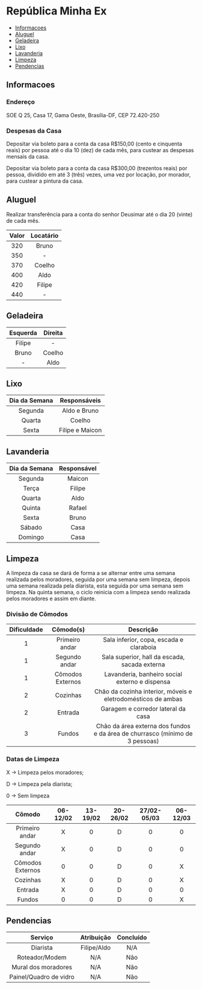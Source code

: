 # República Minha Ex

* [Informacoes](#informacoes)
* [Aluguel](#aluguel)
* [Geladeira](#geladeira)
* [Lixo](#lixo)
* [Lavanderia](#lavanderia)
* [Limpeza](#limpeza)
* [Pendencias](#pendencias)

## Informacoes

### Endereço
SOE Q 25, Casa 17, Gama Oeste, Brasília-DF, CEP 72.420-250

### Despesas da Casa

Depositar via boleto para a conta da casa R$150,00 (cento e cinquenta reais) por pessoa até o dia 10 (dez) de cada mês, para custear as despesas mensais da casa.

Depositar via boleto para a conta da casa R$300,00 (trezentos reais) por pessoa, dividido em até 3 (três) vezes, uma vez por locação, por morador, para custear a pintura da casa.

## Aluguel

Realizar transferência para a conta do senhor Deusimar até o dia 20 (vinte) de cada mês.

|Valor|Locatário|
|:-:|:-:|
|320|Bruno|
|350| - |
|370|Coelho|
|400|Aldo|
|420|Filipe|
|440| - |

## Geladeira

|Esquerda|Direita|
|:-:|:-:|
|Filipe| - |
|Bruno|Coelho|
|-|Aldo|

## Lixo

|Dia da Semana|Responsáveis|
|:-:|:-:|
|Segunda|Aldo e Bruno|
|Quarta|Coelho|
|Sexta|Filipe e Maicon|

## Lavanderia

|Dia da Semana|Responsável|
|:-:|:-:|
|Segunda| Maicon |
|Terça|Filipe|
|Quarta|Aldo|
|Quinta|Rafael|
|Sexta|Bruno|
|Sábado| Casa |
|Domingo| Casa |

## Limpeza

A limpeza da casa se dará de forma a se alternar entre uma semana realizada pelos moradores, seguida por uma semana sem limpeza, depois uma semana realizada pela diarista, esta seguida por uma semana sem limpeza. Na quinta semana, o ciclo reinicia com a limpeza sendo realizada pelos moradores e assim em diante.

### Divisão de Cômodos

|Dificuldade|Cômodo(s)|Descrição|
|:-:|:-:|:-:|
|1|Primeiro andar|Sala inferior, copa, escada e claraboia|
|1|Segundo andar|Sala superior, hall da escada, sacada externa|
|1|Cômodos Externos|Lavanderia, banheiro social externo e dispensa|
|2|Cozinhas|Chão da cozinha interior, móveis e eletrodomésticos de ambas|
|2|Entrada|Garagem e corredor lateral da casa|
|3|Fundos|Chão da área externa dos fundos e da área de churrasco (mínimo de 3 pessoas)|

### Datas de Limpeza

X -> Limpeza pelos moradores;

D -> Limpeza pela diarista;

0 -> Sem limpeza

|Cômodo|06-12/02|13-19/02|20-26/02|27/02-05/03|06-12/03|
|:-:|:-:|:-:|:-:|:-:|:-:|
|Primeiro andar|X|0|D|0|0|
|Segundo andar|X|0|D|0|0|
|Cômodos Externos|0|0|D|0|X|
|Cozinhas|X|0|D|0|X|
|Entrada|X|0|D|0|0|
|Fundos|0|0|D|0|X|

## Pendencias

|Serviço|Atribuição|Concluído|
|:-:|:-:|:-:|
|Diarista|Filipe/Aldo| N/A |
|Roteador/Modem|N/A|Não|
|Mural dos moradores|N/A|Não|
|Painel/Quadro de vidro|N/A|Não|
